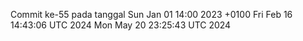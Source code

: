 Commit ke-55 pada tanggal Sun Jan 01 14:00 2023 +0100
Fri Feb 16 14:43:06 UTC 2024
Mon May 20 23:25:43 UTC 2024
